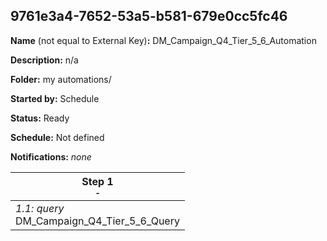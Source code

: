 ## 9761e3a4-7652-53a5-b581-679e0cc5fc46

**Name** (not equal to External Key)**:** DM_Campaign_Q4_Tier_5_6_Automation

**Description:** n/a

**Folder:** my automations/

**Started by:** Schedule

**Status:** Ready

**Schedule:** Not defined

**Notifications:** _none_


| Step 1<br>_<small>-</small>_ |
| --- |
| _1.1: query_<br>DM_Campaign_Q4_Tier_5_6_Query |
